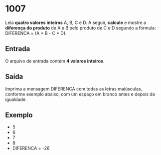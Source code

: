 # 1007
Leia **quatro valores inteiros** A, B, C e D. A seguir, **calcule** e mostre a **diferença do produto** de A e B pelo produto de C e D segundo a fórmula: DIFERENCA = (A * B - C * D).

## Entrada
O arquivo de entrada contém **4 valores inteiros**.

## Saída
Imprima a mensagem DIFERENCA com todas as letras maiúsculas, conforme exemplo abaixo, com um espaço em branco antes e depois da igualdade.

## Exemplo
- 5
- 6
- 7
- 8
- DIFERENCA = -26
